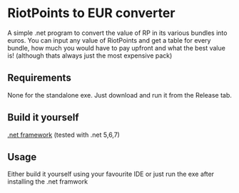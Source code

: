 # RiotPoints to EUR converter
A simple .net program to convert the value of RP in its various bundles into euros. You can input any value of RiotPoints and get a table for every bundle,
how much you would have to pay upfront and what the best value is! (although thats always just the most expensive pack)

## Requirements
None for the standalone exe. Just download and run it from the Release tab. 

## Build it yourself
[.net framework](https://dotnet.microsoft.com/en-us/download/dotnet/thank-you/runtime-desktop-6.0.15-windows-x64-installer) (tested with .net 5,6,7)

## Usage
Either build it yourself using your favourite IDE or just run the exe after installing the .net framwork

